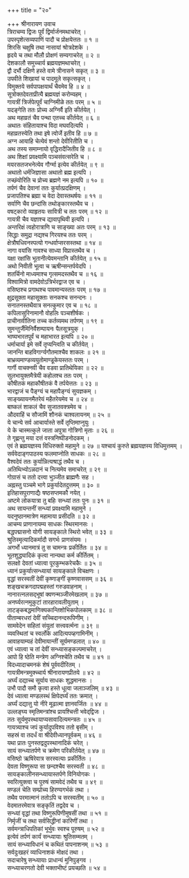 +++
title = "२०"

+++
श्रीनारायण उवाच  
त्रिराचम्य द्विजः पूर्वं द्विर्मार्जनमथाचरेत् ।  
उपस्पृशेत्सव्यपाणिं पादौ च प्रोक्षयेत्ततः ॥ १ ॥  
शिरसि चक्षुषि तथा नासायां श्रोत्रदेशके ।  
हृदये च तथा मौलौ प्रोक्षणं सम्यगाचरेत् ॥ २ ॥  
देशकालौ समुच्चार्य ब्रह्मयज्ञमथाचरेत् ।  
द्वौ दर्भौ दक्षिणे हस्ते वामे त्रीनासने सकृत् ॥ ३ ॥  
उपवीते शिखायां च पादमूले सकृत्सकृत् ।  
विमुक्तये सर्वपापक्षयार्थं चैवमेव हि ॥ ४ ॥  
सूत्रोक्तदेवताप्रीत्यै ब्रह्मयज्ञं करोम्यहम् ।  
गायत्रीं त्रिर्जपेत्पूर्वं चाग्निमीळे ततः परम् ॥ ५ ॥  
यदङ्‌गेति ततः प्रोच्य अग्निर्वै इति कीर्तयेत् ।  
अथ महाव्रतं चैव पन्था एतच्च कीर्तयेत् ॥ ६ ॥  
अथातः संहितायाश्च विदा मघवदित्यपि ।  
महाव्रतस्येति तथा इषे त्वोर्जे इतीव हि ॥ ७ ॥  
अग्न आयाहि चेत्येवं शन्तो देवीरितीति च ।  
अथ तस्य समाम्नायो वृद्धिरादैजितीव हि ॥ ८ ॥  
अथ शिक्षां प्रवक्ष्यामि पञ्चसंवत्सरेति च ।  
मयरसतजभनेत्येव गौर्ग्मा इत्येव कीर्तयेत् ॥ ९ ॥  
अथातो धर्मजिज्ञासा अथातो ब्रह्म इत्यपि ।  
तच्छंयोरिति च प्रोच्य ब्रह्मणे नम इत्यपि ॥ १० ॥  
तर्पणं चैव देवानां ततः कुर्यात्प्रदक्षिणम् ।  
प्रजापतिश्च ब्रह्मा च वेदा देवास्तथर्षयः ॥ ११ ॥  
सर्वाणि चैव छन्दांसि तथोङ्‌कारस्तथैव च ।  
वषट्कारो व्याहृतयः सावित्री च ततः परम् ॥ १२ ॥  
गायत्री चैव यज्ञाश्च द्यावापृथिवी इत्यपि ।  
अन्तरिक्षं त्वहोरात्राणि च साङ्ख्या अतः परम् ॥ १३ ॥  
सिद्धाः समुद्रा नद्यश्च गिरयश्च ततः परम् ।  
क्षेत्रौषधिवनस्पत्यो गन्धर्वाप्सरसस्तथा ॥ १४ ॥  
नागा वयांसि गावश्च साध्या विप्रास्तथैव च ।  
यक्षा रक्षांसि भूतानीत्येवमन्तानि कीर्तयेत् ॥ १५ ॥  
अथो निवीती भूत्वा च ऋषीन्सन्तर्पयेदपि ।  
शतर्चिनो माध्यमाश्च गृत्समदस्तथैव च ॥ १६ ॥  
विश्वामित्रो वामदेवोऽत्रिर्भरद्वाज एव च ।  
वसिष्ठश्च प्रगाथश्च पावमान्यस्ततः परम् ॥ १७ ॥  
क्षुद्रसूक्ता महासूक्ताः सनकश्च सनन्दनः ।  
सनातनस्तथैवात्र सनत्कुमार एव च ॥ १८ ॥  
कपिलासुरिनामानौ वोहलिः पञ्चशीर्षकः ।  
प्राचीनावीतिना तच्च कर्तव्यमथ तर्पणम् ॥ १९ ॥  
सुमन्तुर्जैमिनिर्वैशम्पायनः पैलसूत्रयुक् ।  
भाष्यभारतपूर्वं च महाभारत इत्यपि ॥ २० ॥  
धर्माचार्या इमे सर्वे तृप्यन्त्विति च कीर्तयेत् ।  
जानन्ति बाहविगार्ग्यगौतमाश्चैव शाकलः ॥ २१ ॥  
बाभ्रव्यमाण्डव्ययुतोमाण्डूकेयस्ततः परम् ।  
गार्गी वाचक्नवी चैव वडवा प्रातिथेयिका ॥ २२ ॥  
सुलभायुक्तमैत्रेयी कहोलश्च ततः परम् ।  
कौषीतकं महाकौषीतकं वै तर्पयेत्ततः ॥ २३ ॥  
भारद्वाजं च पैङ्‌ग्यं च महापैङ्‌ग्यं सुयज्ञकम् ।  
साङ्ख्यायनमैतरेयं महैतरेयमेव च ॥ २४ ॥  
बाष्कलं शाकलं चैव सुजातवक्त्रमेव च ।  
औदवाहिं च सौजामिं शौनकं चाश्वलायनम् ॥ २५ ॥  
ये चान्ये सर्व आचार्यास्ते सर्वे तृप्तिमाप्नुयुः ।  
ये के चास्मत्कुले जाता अपुत्रा गोत्रिणो मृताः ॥ २६ ॥  
ते गृह्णन्तु मया दत्तं वस्त्रनिष्पीडनोदकम् ।  
एवं ते ब्रह्मयज्ञस्य विधिरुक्तो महामुने ॥ २७ ॥
यश्चायं कुरुते ब्रह्मयज्ञस्य विधिमुत्तमम् ।  
सर्ववेदाङ्‌गपाठस्य फलमाप्नोति साधकः ॥ २८ ॥  
वैश्वदेवं ततः कुर्यान्नित्यश्राद्धं तथैव च ।  
अतिथिभ्योऽन्नदानं च नित्यमेव समाचरेत् ॥ २९ ॥  
गोग्रासं च ततो दत्त्वा भुञ्जीत ब्राह्मणैः सह ।  
अह्नस्तु पञ्चमे भागे प्रकुर्यादेतदुत्तमम् ॥ ३० ॥  
इतिहासपुराणाद्यैः षष्ठसप्तमकौ नयेत् ।  
अष्टमे लोकयात्रा तु बहिः सन्ध्यां ततः पुनः ॥ ३१ ॥  
अथ सायन्तनीं सन्ध्यां प्रवक्ष्यामि महामुने ।  
यदनुष्ठानमात्रेण महामाया प्रसीदति ॥ ३२ ॥  
आचम्य प्राणानायम्य साधकः स्थिरमानसः ।  
बद्धपद्मासनो योगी सायङ्काले स्थिरो भवेत् ॥ ३३ ॥  
श्रुतिस्मृत्यादिकर्मादौ सगर्भः प्राणसंयमः ।  
अगर्भो ध्यानमात्रं तु स चामन्त्रः प्रकीर्तितः ॥ ३४ ॥  
भूतशुद्ध्यादिकं कृत्वा नान्यथा कर्म कीर्तितम् ।  
सलक्षो देवतां ध्यात्वा पूरकुम्भकरेचकैः ॥ ३५ ॥  
ध्यानं प्रकुर्यात्सन्ध्यायां सायङ्काले विचक्षणः ।  
वृद्धां सरस्वतीं देवीं कृष्णाङ्‌गीं कृष्णवाससम् ॥ ३६ ॥  
शङ्‌खचक्रगदापद्महस्तां गरुडवाहनाम् ।  
नानारत्नलसद्भूषां क्वणन्मञ्जीरमेखलाम् ॥ ३७ ॥  
अनर्घ्यरत्नमुकुटां तारहारावलीयुताम् ।  
ताटङ्‌कबद्धमाणिक्यकान्तिशोभिकपोलकाम् ॥ ३८ ॥  
पीताम्बरधरां देवीं सच्चिदानन्दरूपिणीम् ।  
सामवेदेन सहितां संयुतां सत्त्ववर्त्मना ॥ ३९ ॥  
व्यवस्थितां च स्वर्लोके आदित्यपय्हगामिनीम् ।  
आवाहयाम्यहं देवीमायान्तीं सूर्यमण्डलात् ॥ ४० ॥  
एवं ध्यात्वा च तां देवीं सन्ध्यासङ्‌कल्पमाचरेत् ।  
आपो हि ष्ठेति मन्त्रेण अग्निश्चेति तथैव च ॥ ४१ ॥  
विदध्यादाचमनकं शेषं पूर्ववदीरितम् ।  
गायत्रीमन्त्रमुक्च्चार्य श्रीनारायणप्रीतये ॥ ४२ ॥  
अर्घ्यं दद्याच्च सूर्याय साधकः शुद्धमानसः ।  
उभौ पादौ समौ कृत्वा हस्ते धूत्वा जलाञ्जलिम् ॥ ४३ ॥  
देवं ध्यात्वा मण्डलस्थं क्षिपेदर्घ्यं ततः क्रमात् ।  
अर्घ्यं दद्यात्तु यो नीरे मूढात्मा ज्ञानवर्जितः ॥ ४४ ॥  
उल्लङ्‌घ्य स्मृतिमन्त्रांश्च प्रायश्चित्ती भवेद्‌द्विजः ।  
ततः सूर्यमुपस्थायाप्यसावादित्यमन्त्रतः ॥ ४५ ॥  
गायत्र्याश्च जपं कुर्यादुपविश्य ततो बृसीम् ।  
सहस्रं वा तदर्धं वा श्रीदेवीध्यानपूर्वकम् ॥ ४६ ॥  
यथा प्रातः पुनस्तद्वदुपस्थानादिकं चरेत् ।  
सायं सन्ध्यातर्पणे च क्रमेण परिकीर्तयेत् ॥ ४७ ॥  
वसिष्ठो ऋषिरेवात्र सरस्वत्याः प्रकीर्तितः ।  
देवता विष्णुरूपा सा छन्दश्चैव सरस्वती ॥ ४८ ॥  
सायङ्कालीनसन्ध्यायास्तर्पणे विनियोगकः ।  
स्वरित्युक्त्वा च पुरुषं सामवेदं तथैव च ॥ ४९ ॥  
मण्डलं चेति सम्प्रोच्य हिरण्यगर्भकं तथा ।  
तथैव परमात्मानं ततोऽपि च सरस्वतीम् ॥ ५० ॥  
वेदमातरमेवात्र सङ्‌कृतिं तद्वदेव च ।  
सन्ध्यां वृद्धां तथा विष्णुरूपिणीमुषसीं तथा ॥ ५१ ॥  
निर्मृजीं च तथा सर्वसिद्धीनां कारिणीं तथा ।  
सर्वमन्त्राधिपतिकां भूर्भुवः स्वश्च पूरुषम् ॥ ५२ ॥  
इत्येवं तर्पणं कार्यं सन्ध्यायाः श्रुतिसम्मतम् ।  
सायं सन्ध्याविधानं च कथितं पापनाशनम् ॥ ५३ ॥  
सर्वदुःखहरं व्याधिनाशकं मोक्षदं तथा ।  
सदाचारेषु सन्ध्यायाः प्राधान्यं मुनिपुङ्‌गव ।  
सन्ध्याचरणतो देवी भक्ताभीष्टं प्रयच्छति ॥ ५४ ॥
